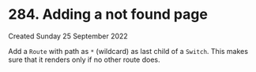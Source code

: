 # 284. Adding a not found page
Created Sunday 25 September 2022

Add a `Route` with path as `*` (wildcard) as last child of a `Switch`. This makes sure that it renders only if no other route does.